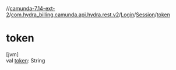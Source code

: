 //[camunda-7.14-ext-2](../../../../index.md)/[com.hydra_billing.camunda.api.hydra.rest.v2](../../index.md)/[Login](../index.md)/[Session](index.md)/[token](token.md)

# token

[jvm]\
val [token](token.md): String
